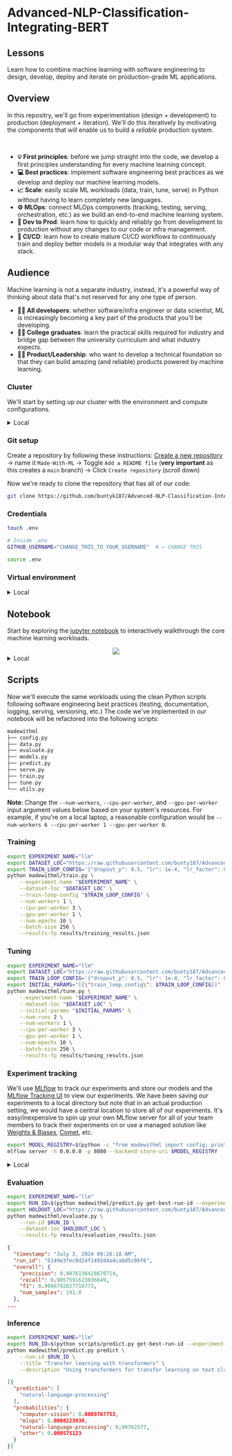 # Advanced-NLP-Classification-Integrating-BERT
## Lessons

Learn how to combine machine learning with software engineering to design, develop, deploy and iterate on production-grade ML applications.
## Overview

In this repositry, we'll go from experimentation (design + development) to production (deployment + iteration). We'll do this iteratively by motivating the components that will enable us to build a *reliable* production system.


<br>

- **💡 First principles**: before we jump straight into the code, we develop a first principles understanding for every machine learning concept.
- **💻 Best practices**: implement software engineering best practices as we develop and deploy our machine learning models.
- **📈 Scale**: easily scale ML workloads (data, train, tune, serve) in Python without having to learn completely new languages.
- **⚙️ MLOps**: connect MLOps components (tracking, testing, serving, orchestration, etc.) as we build an end-to-end machine learning system.
- **🚀 Dev to Prod**: learn how to quickly and reliably go from development to production without any changes to our code or infra management.
- **🐙 CI/CD**: learn how to create mature CI/CD workflows to continuously train and deploy better models in a modular way that integrates with any stack.

## Audience

Machine learning is not a separate industry, instead, it's a powerful way of thinking about data that's not reserved for any one type of person.

- **👩‍💻 All developers**: whether software/infra engineer or data scientist, ML is increasingly becoming a key part of the products that you'll be developing.
- **👩‍🎓 College graduates**: learn the practical skills required for industry and bridge gap between the university curriculum and what industry expects.
- **👩‍💼 Product/Leadership**: who want to develop a technical foundation so that they can build amazing (and reliable) products powered by machine learning.

### Cluster

We'll start by setting up our cluster with the environment and compute configurations.

<details>
  <summary>Local</summary><br>
  Your personal laptop (single machine) will act as the cluster, where one CPU will be the head node and some of the remaining CPU will be the worker nodes. All of the code in this course will work in any personal laptop though it will be slower than executing the same workloads on a larger cluster.
</details>


### Git setup

Create a repository by following these instructions: [Create a new repository](https://github.com/new) → name it `Made-With-ML` → Toggle `Add a README file` (**very important** as this creates a `main` branch) → Click `Create repository` (scroll down)

Now we're ready to clone the repository that has all of our code:

```bash
git clone https://github.com/buntyk187/Advanced-NLP-Classification-Integrating-BERT.git .
```



### Credentials

```bash
touch .env
```
```bash
# Inside .env
GITHUB_USERNAME="CHANGE_THIS_TO_YOUR_USERNAME"  # ← CHANGE THIS
```
```bash
source .env
```

### Virtual environment

<details>
  <summary>Local</summary><br>

  ```bash
  export PYTHONPATH=$PYTHONPATH:$PWD
  python3 -m venv venv  # recommend using Python 3.10
  source venv/bin/activate  # on Windows: venv\Scripts\activate
  python3 -m pip install --upgrade pip setuptools wheel
  python3 -m pip install -r requirements.txt
  pre-commit install
  pre-commit autoupdate
  ```

  > Highly recommend using Python `3.10` and using [pyenv](https://github.com/pyenv/pyenv) (mac) or [pyenv-win](https://github.com/pyenv-win/pyenv-win) (windows).

</details>

## Notebook

Start by exploring the [jupyter notebook](notebooks/fine_tunning_NLP.ipynb) to interactively walkthrough the core machine learning workloads.

<div align="center">
  <img src="https://madewithml.com/static/images/mlops/systems-design/workloads.png">
</div>

<details>
  <summary>Local</summary><br>

  ```bash
  # Start notebook
  jupyter lab notebooks/fine_tunning_NLP.ipynb
```

</details>


## Scripts

Now we'll execute the same workloads using the clean Python scripts following software engineering best practices (testing, documentation, logging, serving, versioning, etc.) The code we've implemented in our notebook will be refactored into the following scripts:

```bash
madewithml
├── config.py
├── data.py
├── evaluate.py
├── models.py
├── predict.py
├── serve.py
├── train.py
├── tune.py
└── utils.py
```

**Note**: Change the `--num-workers`, `--cpu-per-worker`, and `--gpu-per-worker` input argument values below based on your system's resources. For example, if you're on a local laptop, a reasonable configuration would be `--num-workers 6 --cpu-per-worker 1 --gpu-per-worker 0`.

### Training
```bash
export EXPERIMENT_NAME="llm"
export DATASET_LOC="https://raw.githubusercontent.com/bunty187/Advanced-NLP-Classification-Integrating-BERT-with-Ray-FastAPI-and-MLFLow/main/datasets/dataset.csv"
export TRAIN_LOOP_CONFIG='{"dropout_p": 0.5, "lr": 1e-4, "lr_factor": 0.8, "lr_patience": 3}'
python madewithml/train.py \
    --experiment-name "$EXPERIMENT_NAME" \
    --dataset-loc "$DATASET_LOC" \
    --train-loop-config "$TRAIN_LOOP_CONFIG" \
    --num-workers 1 \
    --cpu-per-worker 3 \
    --gpu-per-worker 1 \
    --num-epochs 10 \
    --batch-size 256 \
    --results-fp results/training_results.json
```

### Tuning
```bash
export EXPERIMENT_NAME="llm"
export DATASET_LOC="https://raw.githubusercontent.com/bunty187/Advanced-NLP-Classification-Integrating-BERT-with-Ray-FastAPI-and-MLFLow/main/datasets/dataset.csv"
export TRAIN_LOOP_CONFIG='{"dropout_p": 0.5, "lr": 1e-4, "lr_factor": 0.8, "lr_patience": 3}'
export INITIAL_PARAMS="[{\"train_loop_config\": $TRAIN_LOOP_CONFIG}]"
python madewithml/tune.py \
    --experiment-name "$EXPERIMENT_NAME" \
    --dataset-loc "$DATASET_LOC" \
    --initial-params "$INITIAL_PARAMS" \
    --num-runs 2 \
    --num-workers 1 \
    --cpu-per-worker 3 \
    --gpu-per-worker 1 \
    --num-epochs 10 \
    --batch-size 256 \
    --results-fp results/tuning_results.json
```

### Experiment tracking

We'll use [MLflow](https://mlflow.org/) to track our experiments and store our models and the [MLflow Tracking UI](https://www.mlflow.org/docs/latest/tracking.html#tracking-ui) to view our experiments. We have been saving our experiments to a local directory but note that in an actual production setting, we would have a central location to store all of our experiments. It's easy/inexpensive to spin up your own MLflow server for all of your team members to track their experiments on or use a managed solution like [Weights & Biases](https://wandb.ai/site), [Comet](https://www.comet.ml/), etc.

```bash
export MODEL_REGISTRY=$(python -c "from madewithml import config; print(config.MODEL_REGISTRY)")
mlflow server -h 0.0.0.0 -p 8080 --backend-store-uri $MODEL_REGISTRY
```

<details>
  <summary>Local</summary><br>

  If you're running this notebook on your local laptop then head on over to <a href="http://localhost:8080/" target="_blank">http://localhost:8080/</a> to view your MLflow dashboard.

</details>


### Evaluation
```bash
export EXPERIMENT_NAME="llm"
export RUN_ID=$(python madewithml/predict.py get-best-run-id --experiment-name $EXPERIMENT_NAME --metric val_loss --mode ASC)
export HOLDOUT_LOC="https://raw.githubusercontent.com/bunty187/Advanced-NLP-Classification-Integrating-BERT-with-Ray-FastAPI-and-MLFLow/main/datasets/holdout.csv"
python madewithml/evaluate.py \
    --run-id $RUN_ID \
    --dataset-loc $HOLDOUT_LOC \
    --results-fp results/evaluation_results.json
```
```json
{
  "timestamp": "July 3, 2024 09:26:18 AM",
  "run_id": "6149e3fec8d24f1492d4a4cabd5c06f6",
  "overall": {
    "precision": 0.9076136428670714,
    "recall": 0.9057591623036649,
    "f1": 0.9046792827719773,
    "num_samples": 191.0
  },
...
```

### Inference
```bash
export EXPERIMENT_NAME="llm"
export RUN_ID=$(python scripts/predict.py get-best-run-id --experiment-name $EXPERIMENT_NAME --metric val_loss --mode ASC)
python madewithml/predict.py predict \
    --run-id $RUN_ID \
    --title "Transfer learning with transformers" \
    --description "Using transformers for transfer learning on text classification tasks."
```
```json
[{
  "prediction": [
    "natural-language-processing"
  ],
  "probabilities": {
    "computer-vision": 0.0009767753,
    "mlops": 0.0008223939,
    "natural-language-processing": 0.99762577,
    "other": 0.000575123
  }
}]
```
